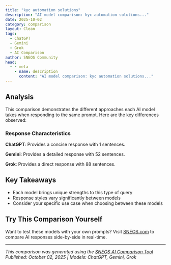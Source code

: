 ```yaml
---
title: "kyc automation solutions"
description: "AI model comparison: kyc automation solutions..."
date: 2025-10-02
category: comparison
layout: Clean
tags:
  - ChatGPT
  - Gemini
  - Grok
  - AI Comparison
author: SNEOS Community
head:
  - - meta
    - name: description
      content: "AI model comparison: kyc automation solutions..."
---
```


<ChatComparison
  title="kyc automation solutions"
  prompt="kyc automation solutions"
  :responses='{
    "ChatGPT": "KYC (Know Your Customer) automation solutions are designed to streamline and enhance the processes involved in verifying the identity of customers, particularly in financial institutions and regulated industries. These solutions aim to reduce manual workload, improve accuracy, enhance compliance, and speed up the onboarding process.\n\nHere are some key components and features commonly found in KYC automation solutions:\n\n### 1. **Identity Verification**\n   - **Document Verification:** Use of AI and machine learning to verify the authenticity of identity documents (passports, driver&#39;s licenses, etc.) by analyzing physical features and security elements.\n   - **Facial Recognition:** Biometric verification methods to compare live samples with ID photos for additional security.\n\n### 2. **Data Collection**\n   - **Self-Service Portals:** Allow customers to submit their information and documents online, making the data collection process smoother.\n   - **API Integrations:** Connect with various databases (government ID databases, credit bureaus, etc.) to automatically fetch and validate customer information.\n\n### 3. **Risk Assessment**\n   - **Automated Risk Scoring:** Systems that assess the risk level of clients based on various attributes and flag high-risk profiles for further review.\n   - **Transaction Monitoring:** Continuous monitoring of customer transactions to detect suspicious activities based on predefined rules and machine learning algorithms.\n\n### 4. **Compliance Management**\n   - **Regulatory Updates:** Automation tools that keep track of changes in compliance regulations and automatically adjust their processes accordingly.\n   - **Audit Trails:** Keeping detailed logs and records of all KYC activities for auditing purposes, ensuring compliance with regulations such as AML (Anti-Money Laundering).\n\n### 5. **User Experience Enhancements**\n   - **Real-Time Updates:** Providing customers with real-time updates on the status of their KYC application.\n   - **Chatbots and Virtual Assistants:** Utilizing AI-driven chatbots to assist customers throughout the KYC process, answering their queries in real time.\n\n### 6. **Reporting and Analytics**\n   - **Dashboards and Reporting Tools:** Offering insights into KYC processes, performance metrics, and compliance status through intuitive dashboards.\n   - **Data Analytics:** Leveraging big data analytics to assess patterns, enhance decision-making, and improve KYC operations over time.\n\n### 7. **Integration Capabilities**\n   - **Cross-Platform Integration:** Ability to integrate with other banking systems, CRMs, and compliance tools to create a seamless experience.\n   - **Cloud-Based Solutions:** Flexibility of deployment, allowing access from anywhere and scalability as needed.\n\n### Key Players in KYC Automation Solutions\n- **IdentityMind**\n- **ComplyAdvantage**\n- **Trulioo**\n- **Jumio**\n- **LexisNexis Risk Solutions**\n- **Onfido**\n- **IDnow**\n- **Fenergo**\n\n### Considerations for Choosing a KYC Automation Solution\n- **Regulatory Compliance:** Ensure the solution meets local and international compliance requirements.\n- **Scalability:** Choose a solution that can grow with your business.\n- **Ease of Use:** The interface should be user-friendly for both customers and staff.\n- **Security:** Look for solutions that guarantee high levels of data security and privacy.\n- **Cost:** Consider not just up-front costs but also long-term operational costs.\n\nImplementing KYC automation can significantly enhance operational efficiency, reduce costs, and improve customer experience while maintaining compliance and security standards.",
    "Gemini": "KYC (Know Your Customer) automation solutions are software and platforms designed to streamline and automate various aspects of the KYC process. This helps financial institutions and other regulated businesses comply with legal and regulatory requirements while improving efficiency, reducing costs, and enhancing the customer experience.\n\nHere\u0027s a breakdown of key aspects of KYC automation solutions:\n\n**Key Features and Functionalities:**\n\n*   **Customer Identification Program (CIP):**\n    *   **Identity Verification:**  Automated identity verification using various sources like government databases, credit bureaus, and biometric data. This includes:\n        *   **Document Verification:**  Automated scanning and analysis of identity documents (passports, driver\u0027s licenses, national IDs) to verify authenticity and extract data.  Optical Character Recognition (OCR) is a common technology used.\n        *   **Facial Recognition:**  Matching a live facial scan to the photo on an identity document for verification.\n        *   **Liveness Detection:**  Ensuring the person being scanned is a real, live person and not a photograph or video.\n    *   **Data Extraction and Validation:** Automatically extracting relevant information from documents and cross-referencing it with other sources to ensure accuracy.\n*   **Customer Due Diligence (CDD) / Enhanced Due Diligence (EDD):**\n    *   **Sanctions Screening:**  Automated screening of customers against global sanctions lists (e.g., OFAC, EU, UN) to identify potential high-risk individuals or entities.\n    *   **Politically Exposed Persons (PEP) Screening:**  Identifying individuals who hold prominent public functions and may be at higher risk of bribery or corruption.\n    *   **Adverse Media Screening (Negative News Screening):**  Monitoring news articles and other public sources for information about potential involvement in illegal or unethical activities.\n    *   **Risk Scoring:**  Automated risk scoring based on various factors, such as location, industry, transaction history, and screening results. This helps prioritize higher-risk customers for more thorough investigation.\n*   **Transaction Monitoring:**\n    *   **Automated Monitoring of Transactions:**  Analyzing transactions in real-time or near real-time to detect suspicious patterns or activities that might indicate money laundering or other financial crimes.\n    *   **Rule-Based Alerts:**  Configurable rules that trigger alerts when transactions meet certain criteria (e.g., large amounts, unusual destinations, frequent activity).\n    *   **Behavioral Analytics:**  Using machine learning and AI to identify deviations from normal customer behavior, which could indicate fraudulent activity.\n*   **Case Management:**\n    *   **Centralized Case Management System:**  A platform for managing KYC cases, tracking investigations, and documenting decisions.\n    *   **Workflow Automation:**  Automating tasks such as assigning cases to analysts, sending reminders, and escalating issues.\n    *   **Audit Trail:**  Maintaining a detailed audit trail of all KYC activities, including data sources, screening results, and decisions.\n*   **Regulatory Reporting:**\n    *   **Automated Report Generation:**  Generating reports that meet the requirements of various regulatory agencies.\n    *   **Data Standardization:**  Ensuring that data is formatted consistently and accurately for reporting purposes.\n*   **Data Management \u0026 Integration:**\n    *   **Data Integration:** Connecting to various data sources (e.g., credit bureaus, government databases, third-party providers) to enrich customer profiles and improve accuracy.\n    *   **Data Security:**  Protecting sensitive customer data through encryption, access controls, and other security measures.\n    *   **Data Governance:**  Establishing policies and procedures for managing data quality and ensuring compliance with privacy regulations.\n\n**Benefits of KYC Automation:**\n\n*   **Improved Compliance:**  Reduced risk of fines and penalties by ensuring compliance with KYC/AML regulations.\n*   **Increased Efficiency:**  Automated processes reduce manual effort and free up staff to focus on higher-value tasks.\n*   **Reduced Costs:**  Lower labor costs, reduced paper usage, and improved operational efficiency.\n*   **Enhanced Customer Experience:**  Faster onboarding and reduced friction for customers.\n*   **Improved Accuracy:**  Automated data validation and screening reduce the risk of human error.\n*   **Better Risk Management:**  Improved ability to identify and mitigate risks associated with money laundering, fraud, and other financial crimes.\n*   **Scalability:**  Ability to handle increasing volumes of customers and transactions without sacrificing efficiency.\n\n**Types of KYC Automation Solutions:**\n\n*   **Cloud-Based Solutions:**  Offer flexibility, scalability, and ease of deployment.\n*   **On-Premise Solutions:**  Provide greater control over data and security, but require more infrastructure and maintenance.\n*   **API-Based Solutions:**  Allow businesses to integrate KYC functionalities directly into their existing systems.\n*   **End-to-End Platforms:**  Comprehensive solutions that cover all aspects of the KYC process, from customer onboarding to transaction monitoring.\n*   **Specialized Solutions:**  Focus on specific areas of KYC, such as identity verification or sanctions screening.\n\n**Key Considerations When Choosing a Solution:**\n\n*   **Compliance Requirements:**  Ensure the solution meets all relevant regulations in the jurisdictions where you operate.\n*   **Data Security:**  Choose a solution with robust security measures to protect sensitive customer data.\n*   **Integration Capabilities:**  Ensure the solution can integrate with your existing systems.\n*   **Scalability:**  Choose a solution that can scale to meet your growing needs.\n*   **User-Friendliness:**  Select a solution that is easy for your staff to use.\n*   **Cost:**  Compare the costs of different solutions and consider the total cost of ownership, including implementation, maintenance, and support.\n*   **Vendor Reputation:**  Choose a reputable vendor with a proven track record.\n*   **Customization Options:** Does the solution offer the level of customization needed for your specific business needs?\n\n**Examples of KYC Automation Vendors:**\n\n*   **ComplyAdvantage**\n*   **LexisNexis Risk Solutions**\n*   **Refinitiv (now part of LSEG)**\n*   **Socure**\n*   **Ondato**\n*   **Shufti Pro**\n*   **IDnow**\n*   **Jumio**\n*   **Trulioo**\n*   **Fourthline**\n*   **Sumsub**\n\n**Industries Using KYC Automation:**\n\n*   **Financial Institutions:** Banks, credit unions, investment firms, insurance companies\n*   **Fintech Companies:**  Payment processors, cryptocurrency exchanges, online lenders\n*   **Gaming Industry:** Online casinos, sports betting platforms\n*   **Real Estate:** Property management companies, real estate brokers\n*   **Healthcare:**  Healthcare providers, insurance companies\n*   **E-commerce:** Online retailers, marketplaces\n\nKYC automation is a rapidly evolving field, driven by advances in technology and increasing regulatory scrutiny.  Businesses should carefully evaluate their needs and choose a solution that meets their specific requirements and helps them comply with regulations while minimizing costs and improving efficiency.\n",
    "Grok": "KYC (Know Your Customer) automation solutions are software tools or platforms designed to streamline and digitize the process of verifying the identity of customers, assessing their risk levels, and ensuring compliance with regulatory requirements. These solutions are widely used in industries like banking, finance, fintech, insurance, and other sectors where customer onboarding and regulatory compliance are critical.\n\n### Key Features of KYC Automation Solutions\n1. **Identity Verification**:\n   - Automated verification of government-issued IDs (e.g., passports, driver\u0027s licenses) using OCR (Optical Character Recognition) and AI.\n   - Biometric authentication (facial recognition, fingerprint scanning).\n   - Integration with third-party databases for real-time identity checks.\n\n2. **Document Verification**:\n   - Validates the authenticity of uploaded documents to prevent fraud.\n   - Checks for tampering or forgery using AI-based algorithms.\n\n3. **Risk Assessment**:\n   - Screens customers against global watchlists, sanctions lists, and Politically Exposed Persons (PEPs) databases.\n   - Analyzes customer data to assign risk scores based on predefined criteria.\n\n4. **AML (Anti-Money Laundering) Compliance**:\n   - Monitors transactions and flags suspicious activities.\n   - Ensures adherence to local and international AML regulations.\n\n5. **E-Signatures and Digital Onboarding**:\n   - Facilitates remote onboarding with e-signatures and digital workflows.\n   - Reduces manual paperwork through a seamless online process.\n\n6. **Integration Capabilities**:\n   - Integrates with existing CRM, banking systems, or compliance tools via APIs.\n   - Connects with third-party data providers for enhanced verification.\n\n7. **Data Security \u0026 Privacy**:\n   - Ensures encryption of sensitive customer data.\n   - Complies with data protection laws like GDPR (General Data Protection Regulation) or CCPA (California Consumer Privacy Act).\n\n8. **Audit Trails and Reporting**:\n   - Maintains logs of all KYC processes for regulatory audits.\n   - Generates compliance reports for internal and external use.\n\n### Benefits of KYC Automation Solutions\n- **Efficiency**: Reduces manual effort and speeds up customer onboarding (from days to minutes in some cases).\n- **Cost-Effectiveness**: Minimizes operational costs associated with manual KYC checks.\n- **Accuracy**: Reduces human errors and enhances the precision of identity verification.\n- **Scalability**: Handles large volumes of customer data, ideal for growing businesses.\n- **Customer Experience**: Provides a faster, smoother onboarding process, improving customer satisfaction.\n- **Regulatory Compliance**: Helps businesses stay compliant with evolving regulations, avoiding penalties.\n\n### Popular KYC Automation Solutions/Providers\n1. **Onfido**:\n   - Offers AI-powered identity verification and biometric authentication.\n   - Widely used in fintech, gaming, and mobility sectors.\n\n2. **Trulioo**:\n   - Provides global identity verification with access to over 400 data sources.\n   - Focuses on AML and fraud prevention.\n\n3. **Sumsub**:\n   - Combines identity verification, KYC/AML checks, and fraud detection.\n   - Known for user-friendly interfaces and fast verification.\n\n4. **Shufti Pro**:\n   - Offers AI-driven KYC and AML solutions with global coverage.\n   - Supports multiple languages and document types.\n\n5. **Jumio**:\n   - Specializes in ID verification, eKYC, and biometric authentication.\n   - Trusted by banks, fintechs, and payment providers.\n\n6. **Veriff**:\n   - Focuses on secure and user-friendly identity verification.\n   - Used in industries like finance, mobility, and gaming.\n\n7. **IDnow**:\n   - Provides video-based identification and e-signing solutions.\n   - Popular in Europe for regulatory compliance.\n\n8. **ComplyAdvantage**:\n   - Focuses on AML screening and risk management.\n   - Offers real-time monitoring and adverse media screening.\n\n### Use Cases\n- **Banking \u0026 Financial Services**: Streamlining account opening and loan approvals.\n- **Fintech**: Enabling quick onboarding for digital wallets and payment apps.\n- **Crypto Exchanges**: Verifying user identities to prevent fraud and comply with regulations.\n- **Insurance**: Simplifying customer verification for policy issuance.\n- **E-commerce**: Preventing fraudulent transactions and ensuring secure checkouts.\n\n### Challenges of KYC Automation\n- **Data Privacy Concerns**: Handling sensitive customer data requires strict adherence to regulations.\n- **Integration Issues**: Merging KYC tools with legacy systems can be complex.\n- **False Positives/Negatives**: Automated systems may occasionally misidentify legitimate customers or miss fraudulent ones.\n- **Regulatory Variations**: Different countries have unique KYC/AML requirements, requiring adaptable solutions.\n\n### Future Trends in KYC Automation\n- **AI \u0026 Machine Learning**: Enhanced fraud detection and risk assessment through predictive analytics.\n- **Blockchain**: Decentralized identity solutions for secure, tamper-proof records.\n- **Biometric Advancements**: Wider adoption of voice recognition and behavioral biometrics.\n- **RegTech Collaboration**: Closer integration with regulatory technology to ensure compliance in real-time.\n- **Self-Sovereign Identity (SSI)**: Empowering users to control and share their identity data securely.\n\n### How to Choose the Right KYC Automation Solution\n1. **Compliance Needs**: Ensure the solution meets local and international regulatory requirements.\n2. **Scalability**: Choose a tool that can grow with your business.\n3. **Integration**: Check compatibility with your existing systems.\n4. **User Experience**: Opt for a solution with a seamless interface for customers and staff.\n5. **Cost**: Evaluate pricing models (per transaction, subscription-based, etc.) and ROI.\n6. **Support \u0026 Updates**: Look for providers offering regular updates and reliable customer support.\n\nKYC automation solutions are essential for businesses aiming to balance compliance, security, and customer experience in an increasingly digital world. If you\u0027re looking for specific recommendations or implementation guidance, let me know your industry or requirements!"
  }'
  published-date="09:27"
/>

## Analysis

This comparison demonstrates the different approaches each AI model takes when responding to the same prompt. Here are the key differences observed:

### Response Characteristics

**ChatGPT**: Provides a concise response with 1 sentences. 

**Gemini**: Provides a detailed response with 52 sentences. 

**Grok**: Provides a direct response with 88 sentences. 

## Key Takeaways

- Each model brings unique strengths to this type of query
- Response styles vary significantly between models
- Consider your specific use case when choosing between these models

## Try This Comparison Yourself

Want to test these models with your own prompts? Visit [SNEOS.com](https://sneos.com) to compare AI responses side-by-side in real-time.

---

*This comparison was generated using the [SNEOS AI Comparison Tool](https://sneos.com)*
*Published: October 02, 2025 | Models: ChatGPT, Gemini, Grok*
